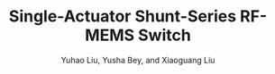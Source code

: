 ---
type: conference
title: Single-Actuator Shunt-Series RF-MEMS Switch
author: Yuhao Liu, Yusha Bey, and Xiaoguang Liu
journal:
volume:
number:
year: 2014
month: Jun
doi: 10.1109/MWSYM.2014.6848666
pages:
publisher:
booktitle: IEEE MTT-S International Microwave Symposium (IMS)
note:
sort_key: 201406
topic: hot-rfmems
---